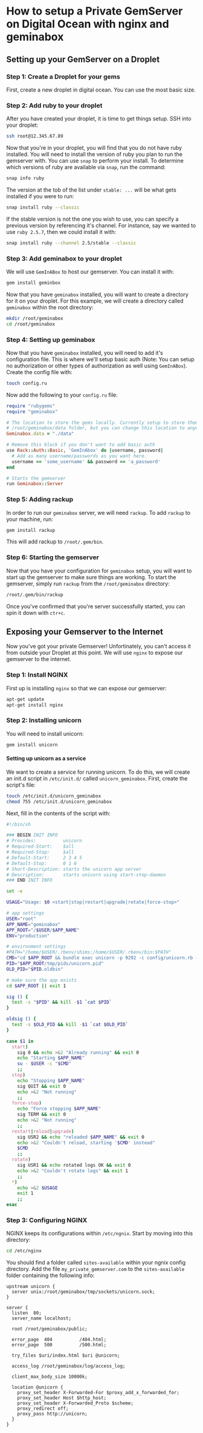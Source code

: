# How to setup a Private GemServer on Digital Ocean with nginx and geminabox

## Setting up your GemServer on a Droplet
### Step 1: Create a Droplet for your gems
First, create a new droplet in digital ocean. You can use the most basic size.

### Step 2: Add ruby to your droplet
After you have created your droplet, it is time to get things setup. SSH into your droplet:
```bash
ssh root@12.345.67.89
```

Now that you're in your droplet, you will find that you do not have ruby installed. You will need to install the version of ruby you plan to run the gemserver with. You can use `snap` to perform your install. To determine which versions of ruby are available via `snap`, run the command:
```bash
snap info ruby
```

The version at the tob of the list under `stable: ...` will be what gets installed if you were to run:
```bash
snap install ruby --classic
```
If the stable version is not the one you wish to use, you can specify a previous version by referencing it's channel. For instance, say we wanted to use `ruby 2.5.7`, then we could install it with:
```bash
snap install ruby --channel 2.5/stable --classic
```

### Step 3: Add geminabox to your droplet
We will use `GemInABox` to host our gemserver. You can install it with:
```bash
gem install geminbox
```

Now that you have `geminabox` installed, you will want to create a directory for it on your droplet. For this example, we will create a directory called `geminabox` within the root directory:
```bash
mkdir /root/geminabox
cd /root/geminabox
```

### Step 4: Setting up geminabox
Now that you have `geminabox` installed, you will need to add it's configuration file. This is where we'll setup basic auth (Note: You can setup no authorization or other types of authorization as well using `GemInABox`). Create the config file with:
```bash
touch config.ru
```

Now add the following to your `config.ru` file:
```ruby
require "rubygems"
require "geminabox"

# The location to store the gems locally. Currently setup to store them in your
# /root/geminabox/data folder, but you can change this location to anywhere.
Geminabox.data = "./data"

# Remove this block if you don't want to add basic auth
use Rack::Auth::Basic, 'GemInAbox' do |username, password|
  # Add as many username/passwords as you want here.
  username == 'some_username' && password == 'a_password'
end

# Starts the gemserver
run Geminabox::Server

```

### Step 5: Adding rackup
In order to run our `geminabox` server, we will need `rackup`. To add `rackup` to your machine, run:
```bash
gem install rackup
```

This will add rackup to `/root/.gem/bin`.

### Step 6: Starting the gemserver

Now that you have your configuration for `geminabox` setup, you will want to start up the gemserver to make sure things are working. To start the gemserver, simply run `rackup` from the `/root/geminabox` directory:
```bash
/root/.gem/bin/rackup
```

Once you've confirmed that you're server successfully started, you can spin it down with `ctr+c`.

## Exposing your Gemserver to the Internet
Now you've got your private Gemserver! Unfortinately, you can't access it from outside your Droplet at this point. We will use `nginx` to expose our gemserver to the internet.

### Step 1: Install NGINX
First up is installing `nginx` so that we can expose our gemserver:
```bash
apt-get update
apt-get install nginx
```

### Step 2: Installing unicorn
You will need to install unicorn:
```bash
gem install unicorn
```

#### Setting up unicorn as a service
We want to create a service for running unicorn. To do this, we will create an init.d script in `/etc/init.d/` called `unicorn_geminabox`. First, create the script's file:
```bash
touch /etc/init.d/unicorn_geminabox
chmod 755 /etc/init.d/unicorn_geminabox
```

Next, fill in the contents of the script with:
```bash
#!/bin/sh

### BEGIN INIT INFO
# Provides:          unicorn
# Required-Start:    $all
# Required-Stop:     $all
# Default-Start:     2 3 4 5
# Default-Stop:      0 1 6
# Short-Description: starts the unicorn app server
# Description:       starts unicorn using start-stop-daemon
### END INIT INFO

set -e

USAGE="Usage: $0 <start|stop|restart|upgrade|rotate|force-stop>"

# app settings
USER="root"
APP_NAME="geminabox"
APP_ROOT="/$USER/$APP_NAME"
ENV="production"

# environment settings
#PATH="/home/$USER/.rbenv/shims:/home/$USER/.rbenv/bin:$PATH"
CMD="cd $APP_ROOT && bundle exec unicorn -p 9292 -c config/unicorn.rb -E $ENV -D"
PID="$APP_ROOT/tmp/pids/unicorn.pid"
OLD_PID="$PID.oldbin"

# make sure the app exists
cd $APP_ROOT || exit 1

sig () {
  test -s "$PID" && kill -$1 `cat $PID`
}

oldsig () {
  test -s $OLD_PID && kill -$1 `cat $OLD_PID`
}

case $1 in
  start)
    sig 0 && echo >&2 "Already running" && exit 0
    echo "Starting $APP_NAME"
    su - $USER -c "$CMD"
    ;;
  stop)
    echo "Stopping $APP_NAME"
    sig QUIT && exit 0
    echo >&2 "Not running"
    ;;
  force-stop)
    echo "Force stopping $APP_NAME"
    sig TERM && exit 0
    echo >&2 "Not running"
    ;;
  restart|reload|upgrade)
    sig USR2 && echo "reloaded $APP_NAME" && exit 0
    echo >&2 "Couldn't reload, starting '$CMD' instead"
    $CMD
    ;;
  rotate)
    sig USR1 && echo rotated logs OK && exit 0
    echo >&2 "Couldn't rotate logs" && exit 1
    ;;
  *)
    echo >&2 $USAGE
    exit 1
    ;;
esac

```

### Step 3: Configuring NGINX
NGINX keeps its configurations within `/etc/ngnix`. Start by moving into this directory:
```bash
cd /etc/nginx
```
You should find a folder called `sites-available` within your ngnix config directory. Add the file `my_private_gemserver.com` to the `sites-available` folder containing the following info:
```
upstream unicorn {
  server unix:/root/geminabox/tmp/sockets/unicorn.sock;
}

server {
  listen  80;
  server_name localhost;

  root /root/geminabox/public;

  error_page  404          /404.html;
  error_page  500          /500.html;

  try_files $uri/index.html $uri @unicorn;

  access_log /root/geminabox/log/access_log;

  client_max_body_size 10000k;

  location @unicorn {
    proxy_set_header X-Forwarded-For $proxy_add_x_forwarded_for;
    proxy_set_header Host $http_host;
    proxy_set_header X-Forwarded_Proto $scheme;
    proxy_redirect off;
    proxy_pass http://unicorn;
  }
}

```


